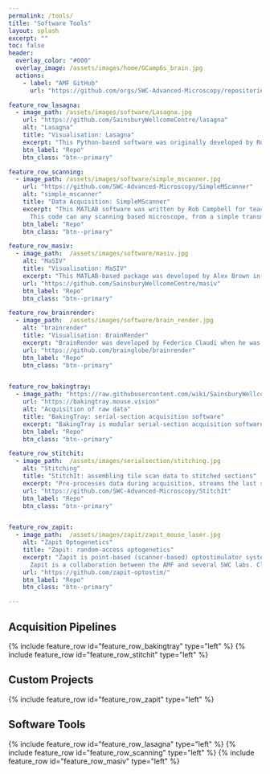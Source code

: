 ```yaml
---
permalink: /tools/
title: "Software Tools"
layout: splash
excerpt: ""
toc: false
header:
  overlay_color: "#000"
  overlay_image: /assets/images/home/GCamp6s_brain.jpg
  actions:
    - label: "AMF GitHub"
      url: "https://github.com/orgs/SWC-Advanced-Microscopy/repositories"

feature_row_lasagna:
  - image_path: /assets/images/software/Lasagna.jpg
    url: "https://github.com/SainsburyWellcomeCentre/lasagna"
    alt: "Lasagna"
    title: "Visualisation: Lasagna"
    excerpt: "This Python-based software was originally developed by Rob Campbell for a project with Tom Mrsic-Flogel's lab, but is now being used by the IBL consortium to trace electrode tracks. It provides linked orthogonal 2-D views for fast visualisation of downsampled image stacks. Allows overlays of multiple brains, multiple channels, traced neurites, or soma locations. Includes viewer for Allen Atlas and is extendable via plugins. Lasagna pre-dates napari, which we would recommend for new projects"
    btn_label: "Repo"
    btn_class: "btn--primary"

feature_row_scanning:
  - image_path: /assets/images/software/simple_mscanner.jpg
    url: "https://github.com/SWC-Advanced-Microscopy/SimpleMScanner"
    alt: "simple_mscanner"
    title: "Data Acquisition: SimpleMScanner"
    excerpt: "This MATLAB software was written by Rob Campbell for teaching purposes. It runs galvo-based scanning microscopy using NI Hardware. The project includes three increasingly complicated versions of the same program. An equivalent Python project [can be found here](https://github.com/SWC-Advanced-Microscopy/SimplePyScanner).
      This code can any scanning based microscope, from a simple transmission-based system to a 2-photon."
    btn_label: "Repo"
    btn_class: "btn--primary"

feature_row_masiv:
  - image_path:  /assets/images/software/masiv.jpg
    alt: "MaSIV"
    title: "Visualisation: MaSIV"
    excerpt: "This MATLAB-based package was developed by Alex Brown in Troy Margrie's lab. MaSIV is a simple multi-resolution image viewer: it loads a small downsampled image stack into RAM but presents the user with full-res data as they zoom in. MaSIV is stable but can only display a single channel at once. It is extendable via plugins, some of which were written by AMF members."
    url: "https://github.com/SainsburyWellcomeCentre/masiv"
    btn_label: "Repo"
    btn_class: "btn--primary"

feature_row_brainrender:
  - image_path:  /assets/images/software/brain_render.jpg
    alt: "brainrender"
    title: "Visualisation: BrainRender"
    excerpt: "BrainRender was developed by Federico Claudi when he was in Tiago Branco's lab. Development has now been taken over by the SWC's neuroinformatics facility, with which the AMF is tightly linked. This Python-based package handles visualization of three dimensional neuroanatomical from publicly available datasets (e.g. Allen Brain atlas) and from user generated experimental data. The goal of brainrender is to facilitate the exploration and communication of neuroanatomical data by providing a user-friendly platform to create 3D renderings."
    url: "https://github.com/brainglobe/brainrender"
    btn_label: "Repo"
    btn_class: "btn--primary"


feature_row_bakingtray:
  - image_path: "https://raw.githubusercontent.com/wiki/SainsburyWellcomeCentre/StitchIt/images/rgb_brain_example.jpg"
    url: "https://bakingtray.mouse.vision"
    alt: "Acquisition of raw data"
    title: "BakingTray: serial-section acquisition software"
    excerpt: "BakingTray is modular serial-section acquisition software for MATLAB. It can easily be modified to utilize any desired acquisition hardware (scanners, stages, etc). Images are currently acquired with ScanImage, but BakingTray can easily be extended to work with any acquisition system (e.g. a spinning-disk confocal or your own scanning software). BakingTray is more of a research platform for catalyzing developments in serial section imaging than a complete turn-key system."
    btn_label: "Repo"
    btn_class: "btn--primary"

feature_row_stitchit:
  - image_path:  /assets/images/serialsection/stitching.jpg
    alt: "Stitching"
    title: "StitchIt: assembling tile scan data to stitched sections"
    excerpt: "Pre-processes data during acquisition, streams the last stitched section to a web page, initiates stitching automatically when acquisition completes. Includes tools for downsampling and generally batch-processing image stacks. Operations highly parallelized for speed."
    url: "https://github.com/SWC-Advanced-Microscopy/StitchIt"
    btn_label: "Repo"
    btn_class: "btn--primary"


feature_row_zapit:
  - image_path:  /assets/images/zapit/zapit_mouse_laser.jpg
    alt: "Zapit Optogenetics"
    title: "Zapit: random-access optogenetics"
    excerpt: "Zapit is point-based (scanner-based) optostimulator system for head-fixed mouse behavioral tasks. The software will run on a variety of hardware designs and experimental paradigms. A user-friendly MATLAB GUI handles creation of stimulus sets, scanner calibration, and alignment of stereotaxic coordinates to the sample. The experiment itself is run via a MATLAB API: using a small number of simple commands the user can initiate and stop optostimulation, and handle trial logging to disk. There is a Python wrapper for the MATLAB API and support for presenting stimuli in other programming languages. 
      Zapit is a collaboration between the AMF and several SWC labs. Click [HERE](https://doi.org/10.1101/2024.02.12.579892) to read our pre-print."
    url: "https://github.com/zapit-optostim/"
    btn_label: "Repo"
    btn_class: "btn--primary"

---
```


## Acquisition Pipelines
{% include feature_row id="feature_row_bakingtray" type="left" %}
{% include feature_row id="feature_row_stitchit"   type="left" %}

## Custom Projects
{% include feature_row id="feature_row_zapit" type="left" %} 


## Software Tools
{% include feature_row id="feature_row_lasagna" type="left" %} 
{% include feature_row id="feature_row_scanning" type="left" %} 
{% include feature_row id="feature_row_masiv"   type="left" %}

